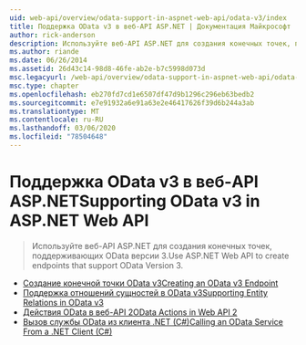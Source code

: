 ```yaml
---
uid: web-api/overview/odata-support-in-aspnet-web-api/odata-v3/index
title: Поддержка OData v3 в веб-API ASP.NET | Документация Майкрософт
author: rick-anderson
description: Используйте веб-API ASP.NET для создания конечных точек, поддерживающих OData версии 3.
ms.author: riande
ms.date: 06/26/2014
ms.assetid: 26d43c14-98d8-46fe-ab2e-b7c5998d073d
msc.legacyurl: /web-api/overview/odata-support-in-aspnet-web-api/odata-v3
msc.type: chapter
ms.openlocfilehash: eb270fd7cd1e6507df47d9b1296c296eb63bedb2
ms.sourcegitcommit: e7e91932a6e91a63e2e46417626f39d6b244a3ab
ms.translationtype: MT
ms.contentlocale: ru-RU
ms.lasthandoff: 03/06/2020
ms.locfileid: "78504648"
---
```

# <a name="supporting-odata-v3-in-aspnet-web-api"></a><span data-ttu-id="30bc4-103">Поддержка OData v3 в веб-API ASP.NET</span><span class="sxs-lookup"><span data-stu-id="30bc4-103">Supporting OData v3 in ASP.NET Web API</span></span>

> <span data-ttu-id="30bc4-104">Используйте веб-API ASP.NET для создания конечных точек, поддерживающих OData версии 3.</span><span class="sxs-lookup"><span data-stu-id="30bc4-104">Use ASP.NET Web API to create endpoints that support OData Version 3.</span></span>

- [<span data-ttu-id="30bc4-105">Создание конечной точки OData v3</span><span class="sxs-lookup"><span data-stu-id="30bc4-105">Creating an OData v3 Endpoint</span></span>](creating-an-odata-endpoint.md)
- [<span data-ttu-id="30bc4-106">Поддержка отношений сущностей в OData v3</span><span class="sxs-lookup"><span data-stu-id="30bc4-106">Supporting Entity Relations in OData v3</span></span>](working-with-entity-relations.md)
- [<span data-ttu-id="30bc4-107">Действия OData в веб-API 2</span><span class="sxs-lookup"><span data-stu-id="30bc4-107">OData Actions in Web API 2</span></span>](odata-actions.md)
- [<span data-ttu-id="30bc4-108">Вызов службы OData из клиента .NET (C#)</span><span class="sxs-lookup"><span data-stu-id="30bc4-108">Calling an OData Service From a .NET Client (C#)</span></span>](calling-an-odata-service-from-a-net-client.md)
